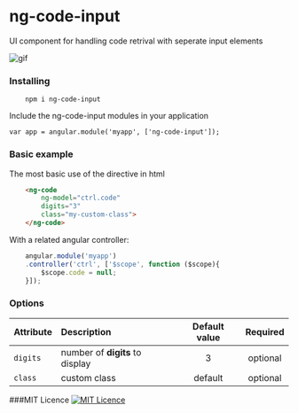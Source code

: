 # ng-code-input

UI component for handling code retrival with seperate input elements

![gif](https://cdn.filestackcontent.com/tq2GYDx5SaejcrpHJjE0)

### Installing

```
    npm i ng-code-input
```

Include the ng-code-input modules in your application

    var app = angular.module('myapp', ['ng-code-input']);


### Basic example
The most basic use of the directive in html
```html
    <ng-code 
        ng-model="ctrl.code" 
        digits="3" 
        class="my-custom-class">
    </ng-code>
```

With a related angular controller:
```javascript
    angular.module('myapp')
    .controller('ctrl', ['$scope', function ($scope){
        $scope.code = null;
    }]);
```

### Options
| Attribute  | Description | Default value | Required |
| :--- | :--- | :---: | :---: |
| `digits`  | number of **digits** to display  | 3  | optional |
| `class`  | custom class  | default  | optional |

###MIT Licence
[![MIT Licence](https://badges.frapsoft.com/os/mit/mit.svg?v=103)](https://opensource.org/licenses/mit-license.php)
